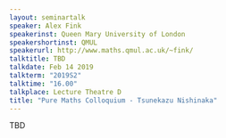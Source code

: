 ```yaml
---
layout: seminartalk
speaker: Alex Fink
speakerinst: Queen Mary University of London
speakershortinst: QMUL
speakerurl: http://www.maths.qmul.ac.uk/~fink/
talktitle: TBD
talkdate: Feb 14 2019
talkterm: "2019S2"
talktime: "16.00"
talkplace: Lecture Theatre D
title: "Pure Maths Colloquium - Tsunekazu Nishinaka"
---
```


TBD